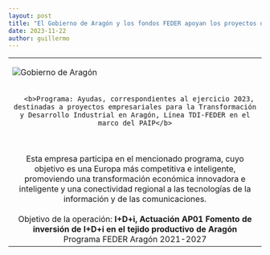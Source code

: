 ```yaml
---
layout: post
title: "El Gobierno de Aragón y los fondos FEDER apoyan los proyectos de Frogtek también en 2023"
date: 2023-11-22
author: guillermo
---
```

<table>
  <tr>
    <td width="100%"><p><img class="aligncenter size-full wp-image-2233" src="{{ site.baseurl }}/assets/posts/CabeceraFEDER.png" alt="Gobierno de Aragón" /></p></td>
  </tr>
  <tr>
    <td colspan13 style="text-align: center">

      <b>Programa: Ayudas, correspondientes al ejercicio 2023, destinadas a proyectos empresariales para la Transformación y Desarrollo Industrial en Aragón, Línea TDI-FEDER en el marco del PAIP</b>
<br>
<br>
Esta empresa participa en el mencionado programa, cuyo objetivo es una Europa más competitiva e inteligente, promoviendo una transformación económica innovadora e inteligente y una conectividad regional a las tecnologías de la información y de las comunicaciones.
<br>
<br>
      Objetivo de la operación: <b>I+D+i, Actuación AP01 Fomento de inversión de I+D+i en el tejido productivo de Aragón</b>
<br>
Programa FEDER Aragón 2021-2027
<br>
     </td> 
  </tr>
</table>

